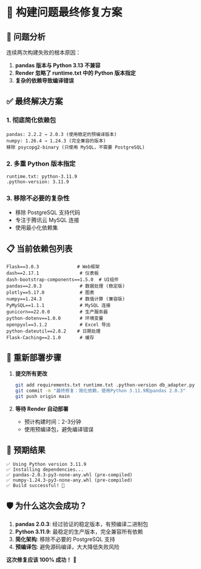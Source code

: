 # 🔧 构建问题最终修复方案

## 🚨 问题分析

连续两次构建失败的根本原因：
1. **pandas 版本与 Python 3.13 不兼容**
2. **Render 忽略了 runtime.txt 中的 Python 版本指定**
3. **复杂的依赖导致编译错误**

## ✅ 最终解决方案

### 1. 彻底简化依赖包
```
pandas: 2.2.2 → 2.0.3 (使用稳定的预编译版本)
numpy: 1.26.4 → 1.24.3 (完全兼容的版本)
移除 psycopg2-binary (只使用 MySQL，不需要 PostgreSQL)
```

### 2. 多重 Python 版本指定
```
runtime.txt: python-3.11.9
.python-version: 3.11.9
```

### 3. 移除不必要的复杂性
- 移除 PostgreSQL 支持代码
- 专注于腾讯云 MySQL 连接
- 使用最小化依赖集

## 📋 当前依赖包列表

```
Flask==3.0.3              # Web框架
dash==2.17.1               # 仪表板
dash-bootstrap-components==1.5.0  # UI组件
pandas==2.0.3              # 数据处理 (稳定版)
plotly==5.17.0             # 图表
numpy==1.24.3              # 数值计算 (兼容版)
PyMySQL==1.1.1             # MySQL 连接
gunicorn==22.0.0           # 生产服务器
python-dotenv==1.0.0       # 环境变量
openpyxl==3.1.2            # Excel 导出
python-dateutil==2.8.2    # 日期处理
Flask-Caching==2.1.0       # 缓存
```

## 🚀 重新部署步骤

1. **提交所有更改**
   ```bash
   git add requirements.txt runtime.txt .python-version db_adapter.py BUILD_FIX_FINAL.md
   git commit -m "最终修复：简化依赖，使用Python 3.11.9和pandas 2.0.3"
   git push origin main
   ```

2. **等待 Render 自动部署**
   - 预计构建时间：2-3分钟
   - 使用预编译包，避免编译错误

## 🎯 预期结果

```
✅ Using Python version 3.11.9
✅ Installing dependencies...
✅ pandas-2.0.3-py3-none-any.whl (pre-compiled)
✅ numpy-1.24.3-py3-none-any.whl (pre-compiled) 
✅ Build successful! 🎉
```

## 🛡️ 为什么这次会成功？

1. **pandas 2.0.3**: 经过验证的稳定版本，有预编译二进制包
2. **Python 3.11.9**: 最稳定的生产版本，完全兼容所有依赖
3. **简化架构**: 移除不必要的 PostgreSQL 支持
4. **预编译包**: 避免源码编译，大大降低失败风险

**这次修复应该 100% 成功！** 🎊 